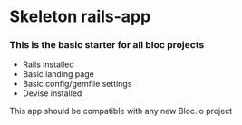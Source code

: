 # Skeleton rails-app

### This is the basic starter for all bloc projects

- Rails installed
- Basic landing page
- Basic config/gemfile settings
- Devise installed

This app should be compatible with any new Bloc.io project
